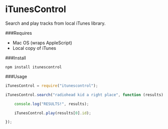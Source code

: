 iTunesControl
=================

Search and play tracks from local iTunes library.

###Requires
- Mac OS (wraps AppleScript)
- Local copy of iTunes


###Install
```shell
npm install itunescontrol
```

###Usage
```javascript
iTunesControl = require("itunescontrol");

iTunesControl.search("radiohead kid a right place", function (results) {

	console.log("RESULTS!", results);

	iTunesControl.play(results[0].id);

});
```